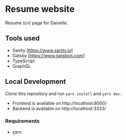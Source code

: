 # Resume website

Resume (cv) page for Danielle.

## Tools used

- Sanity [https://www.sanity.io]
- Gatsby [https://www.gatsbyjs.com]
- TypeScript
- GraphQL

## Local Development

Clone this repository and run `yarn install` and `yarn dev`.

- Frontend is available on http://localhost:8000/
- Backend is available on http://localhost:3333/

### Requirements

- yarn
